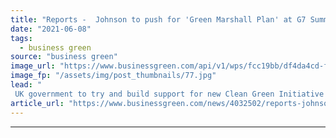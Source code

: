 ```yaml
---
title: "Reports -  Johnson to push for 'Green Marshall Plan' at G7 Summit"
date: "2021-06-08"
tags: 
  - business green
source: "business green"
image_url: "https://www.businessgreen.com/api/v1/wps/fcc19bb/df4da4cd-fb9d-4dd6-8d5d-95aeb50a298a/3/G7-185x114.jpg"
image_fp: "/assets/img/post_thumbnails/77.jpg"
lead: "
 UK government to try and build support for new Clean Green Initiative to fund developing world climate projects, but observers warn plan requires proper funding ..."
article_url: "https://www.businessgreen.com/news/4032502/reports-johnson-push-green-marshall-plan-g7-summit"
---
```


---
